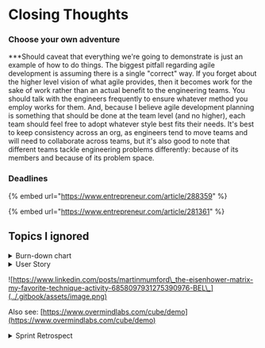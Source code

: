 # Closing Thoughts

### Choose your own adventure

\*\*\*Should caveat that everything we're going to demonstrate is just an example of how to do things.  The biggest pitfall regarding agile development is assuming there is a single "correct" way.  If you forget about the higher level vision of what agile provides, then it becomes work for the sake of work rather than an actual benefit to the engineering teams.  You should talk with the engineers frequently to ensure whatever method you employ works for them.  And, because I believe agile development planning is something that should be done at the team level (and no higher), each team should feel free to adopt whatever style best fits their needs.  It's best to keep consistency across an org, as engineers tend to move teams and will need to collaborate across teams, but it's also good to note that different teams tackle engineering problems differently: because of its members and because of its problem space.

### Deadlines

{% embed url="https://www.entrepreneur.com/article/288359" %}

{% embed url="https://www.entrepreneur.com/article/281361" %}

## Topics I ignored

<details>

<summary>Burn-down chart</summary>

A burn-down chart is essentially a way to visually see the progress you make on a milestone with the goal of eventually "burning down" enough of the work that there is nothing left to do and the task is complete.

I've never seen a burn-down chart actually help anyone.  Sure, they're pretty to look at and give a sense of accomplishment to the engineers and control to the product managers, but their benefit is superficial and usually outweighed by their inaccuracy as you continue to add more wood (tasks) to the fire.  Even worse, when the burn-down trends towards a later completion date than expected, they can be abused by management as a way to justify having the engineers "work harder" (aka, put in more hours) or pulling in additional engineers to save the project (which is [usually a bad idea](https://en.wikipedia.org/wiki/The\_Mythical\_Man-Month)).

Lastly, a burn-down chart encourages teams to work on one feature set (story) at a time, which is not very agile.

</details>

<details>

<summary>User Story</summary>



</details>

![https://www.linkedin.com/posts/martinmumford\_the-eisenhower-matrix-my-favorite-technique-activity-6858097931275390976-BEL\_](../.gitbook/assets/image.png)

Also see: [https://www.overmindlabs.com/cube/demo](https://www.overmindlabs.com/cube/demo)

<details>

<summary>Sprint Retrospect</summary>



</details>

